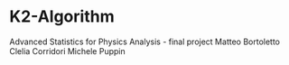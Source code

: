 # K2-Algorithm
Advanced Statistics for Physics Analysis - final project
Matteo Bortoletto
Clelia Corridori
Michele Puppin

